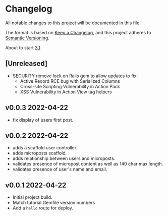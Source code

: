 # Changelog

All notable changes to this project will be documented in this file.

The format is based on [Keep a Changelog](https://keepachangelog.com/en/1.0.0/),
and this project adheres to [Semantic Versioning](https://semver.org/spec/v2.0.0.html).

About to start [3.1](https://www.learnenough.com/ruby-on-rails-7th-edition-tutorial/static_pages#cha-static_pages)

## [Unreleased]

- SECURITY remove lock on Rails gem to allow updates to fix:
  - Active Record RCE bug with Serialized Columns
  - Cross-site Scripting Vulnerability in Action Pack
  - XSS Vulnerability in Action View tag helpers

## v0.0.3 2022-04-22

- fix display of users first post.

## v0.0.2 2022-04-22

- adds a scaffold user controller.
- adds microposts scaffold.
- adds relationship between users and microposts.
- validates presence of micropost content as well as 140 char max length.
- validates presence of user's name and email.

## v0.0.1 2022-04-22

- Initial project build.
- Match tutorial Gemfile version numbers
- Add a `hello` route for deploy.
